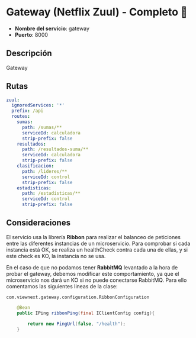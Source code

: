 # Gateway (Netflix Zuul) - Completo 🚀

* **Nombre del servicio**: gateway
* **Puerto**: 8000

## Descripción
Gateway 

## Rutas

```yaml
zuul:
  ignoredServices: '*'
  prefix: /api
  routes:
    sumas:
      path: /sumas/**
      serviceId: calculadora
      strip-prefix: false
    resultados:
      path: /resultados-suma/**
      serviceId: calculadora
      strip-prefix: false
    clasificacion:
      path: /lideres/**
      serviceId: control
      strip-prefix: false
    estadisticas:
      path: /estadisticas/**
      serviceId: control
      strip-prefix: false
```

## Consideraciones

El servicio usa la librería **Ribbon** para realizar el balanceo de peticiones entre las diferentes instancias de un microservicio. Para comprobar si cada instancia está OK, se realiza un healthCheck contra cada una de ellas, y si este check es KO, la instancia no se usa.

En el caso de que no podamos tener **RabbitMQ** levantado a la hora de probar el gateway, debemos modificar este comportamiento, ya que el microservicio nos dará un KO si no puede conectarse RabbitMQ. Para ello comentamos las siguientes lineas de la clase:

`com.viewnext.gateway.configuration.RibbonConfiguration`
```java
    @Bean
    public IPing ribbonPing(final IClientConfig config){

        return new PingUrl(false, "/health");
    }
```

